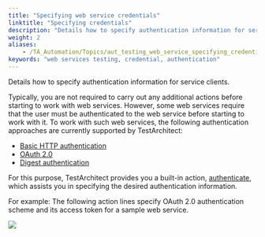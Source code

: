 ```yaml
--- 
title: "Specifying web service credentials"
linktitle: "Specifying credentials"
description: "Details how to specify authentication information for service clients."
weight: 2
aliases: 
    - /TA_Automation/Topics/aut_testing_web_service_specifying_credentials.html
keywords: "web services testing, credential, authentication"
---
```


Details how to specify authentication information for service clients.

Typically, you are not required to carry out any additional actions before starting to work with web services. However, some web services require that the user must be authenticated to the web service before starting to work with it. To work with such web services, the following authentication approaches are currently supported by TestArchitect:

-   [Basic HTTP authentication](https://tools.ietf.org/html/rfc7617)
-   [OAuth 2.0](https://oauth.net/2/)
-   [Digest authentication](https://tools.ietf.org/html/rfc2617#section-3)

For this purpose, TestArchitect provides you a built-in action, [authenticate](/automation-guide/action-based-testing-language/built-in-actions/system-actions/web-services/authenticate), which assists you in specifying the desired authentication information.

For example: The following action lines specify OAuth 2.0 authentication scheme and its access token for a sample web service.

![](/images/TA_Automation/Images/bia_authenticate_pgm_2.png)




